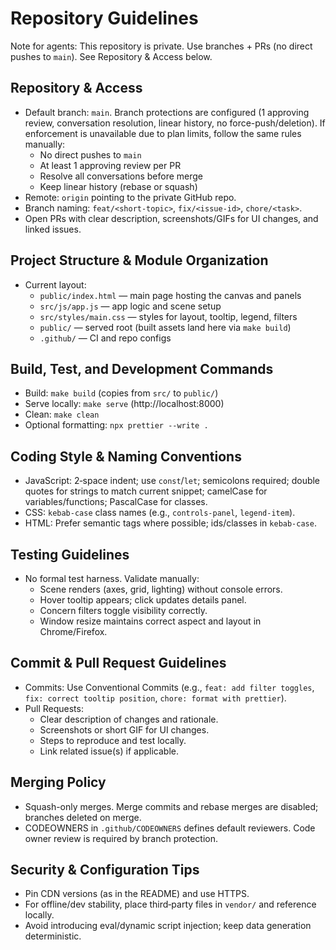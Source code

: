 # Repository Guidelines

Note for agents: This repository is private. Use branches + PRs (no direct pushes to `main`). See Repository & Access below.

## Repository & Access

- Default branch: `main`. Branch protections are configured (1 approving review, conversation resolution, linear history, no force-push/deletion). If enforcement is unavailable due to plan limits, follow the same rules manually:
  - No direct pushes to `main`
  - At least 1 approving review per PR
  - Resolve all conversations before merge
  - Keep linear history (rebase or squash)
- Remote: `origin` pointing to the private GitHub repo.
- Branch naming: `feat/<short-topic>`, `fix/<issue-id>`, `chore/<task>`.
- Open PRs with clear description, screenshots/GIFs for UI changes, and linked issues.

## Project Structure & Module Organization

- Current layout:
  - `public/index.html` — main page hosting the canvas and panels
  - `src/js/app.js` — app logic and scene setup
  - `src/styles/main.css` — styles for layout, tooltip, legend, filters
  - `public/` — served root (built assets land here via `make build`)
  - `.github/` — CI and repo configs

## Build, Test, and Development Commands

- Build: `make build` (copies from `src/` to `public/`)
- Serve locally: `make serve` (http://localhost:8000)
- Clean: `make clean`
- Optional formatting: `npx prettier --write .`

## Coding Style & Naming Conventions

- JavaScript: 2‑space indent; use `const`/`let`; semicolons required; double quotes for strings to match current snippet; camelCase for variables/functions; PascalCase for classes.
- CSS: `kebab-case` class names (e.g., `controls-panel`, `legend-item`).
- HTML: Prefer semantic tags where possible; ids/classes in `kebab-case`.

## Testing Guidelines

- No formal test harness. Validate manually:
  - Scene renders (axes, grid, lighting) without console errors.
  - Hover tooltip appears; click updates details panel.
  - Concern filters toggle visibility correctly.
  - Window resize maintains correct aspect and layout in Chrome/Firefox.

## Commit & Pull Request Guidelines

- Commits: Use Conventional Commits (e.g., `feat: add filter toggles`, `fix: correct tooltip position`, `chore: format with prettier`).
- Pull Requests:
  - Clear description of changes and rationale.
  - Screenshots or short GIF for UI changes.
  - Steps to reproduce and test locally.
  - Link related issue(s) if applicable.

## Merging Policy
- Squash-only merges. Merge commits and rebase merges are disabled; branches deleted on merge.
- CODEOWNERS in `.github/CODEOWNERS` defines default reviewers. Code owner review is required by branch protection.

## Security & Configuration Tips

- Pin CDN versions (as in the README) and use HTTPS.
- For offline/dev stability, place third‑party files in `vendor/` and reference locally.
- Avoid introducing eval/dynamic script injection; keep data generation deterministic.
